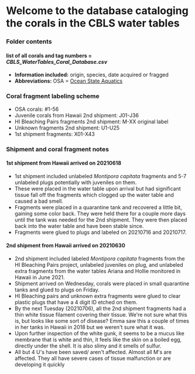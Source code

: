 
# Welcome to the database cataloging the corals in the CBLS water tables


### Folder contents

#### list of all corals and tag numbers = *CBLS_WaterTables_Coral_Database.csv*
- **Information included:** origin, species, date acquired or fragged
- **Abbreviations:** OSA = [Ocean State Aquatics](https://osa-services.com/osa-aquaculture-center/)

### Coral fragment labeling scheme

- OSA corals: #1-56  
- Juvenile corals from Hawaii 2nd shipment: J01-J36  
- HI Bleaching Pairs fragments 2nd shipment: M-XX original label  
- Unknown fragments 2nd shipment: U1-U25  
- 1st shipment fragments: X01-X43


### Shipment and coral fragment notes

#### 1st shipment from Hawaii arrived on 20210618

- 1st shipment included unlabeled *Montipora capitata* fragments and 5-7 unlabeled plugs potentially with juveniles on them.  
- These were placed in the water table upon arrival but had significant tissue fall off the fragments which clogged up the water table and caused a bad smell.  
- Fragments were placed in a quarantine tank and recovered a little bit, gaining some color back. They were held there for a couple more days until the tank was needed for the 2nd shipment. They were then placed back into the water table and have been stable since.  
- Fragments were glued to plugs and labeled on 20210716 and 20210717.

#### 2nd shipment from Hawaii arrived on 20210630

- 2nd shipment included labeled *Montipora capitata* fragments from the HI Bleaching Pairs project, unlabeled juveniles on plug, and unlabeled extra fragments from the water tables Ariana and Hollie monitored in Hawaii in June 2021.  
- Shipment arrived on Wednesday, corals were placed in small quarantine tanks and glued to plugs on Friday.  
- HI Bleaching pairs and unknown extra fragments were glued to clear plastic plugs that have a 4 digit ID etched on them.  
- By the next Tuesday (20210706), all the 2nd shipment fragments had a thin white tissue filament covering their tissue. We're not sure what this is, but looks like some sort of disease? Emma saw this a couple of times in her tanks in Hawaii in 2018 but we weren't sure what it was.  
- Upon further inspection of the white gunk, it seems to be a mucus like membrane that is white and thin, it feels like the skin on a boiled egg, directly under the shell. It is also slimy and it smells of sulfur.  
- All but 4 U's have been saved/ aren't affected. Almost all M's are affected. They all have severe cases of tissue malfunction or are developing it quickly
